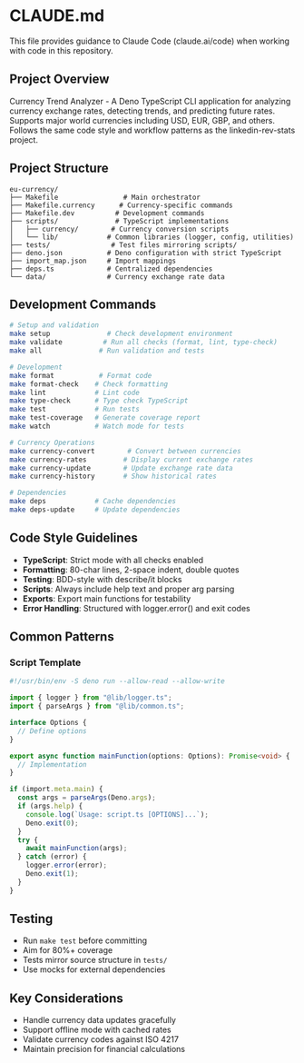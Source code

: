# CLAUDE.md

This file provides guidance to Claude Code (claude.ai/code) when working with code in this repository.

## Project Overview

Currency Trend Analyzer - A Deno TypeScript CLI application for analyzing currency exchange rates, detecting trends, and predicting future rates. Supports major world currencies including USD, EUR, GBP, and others. Follows the same code style and workflow patterns as the linkedin-rev-stats project.

## Project Structure

```
eu-currency/
├── Makefile                # Main orchestrator
├── Makefile.currency      # Currency-specific commands
├── Makefile.dev          # Development commands
├── scripts/              # TypeScript implementations
│   ├── currency/        # Currency conversion scripts
│   └── lib/            # Common libraries (logger, config, utilities)
├── tests/               # Test files mirroring scripts/
├── deno.json           # Deno configuration with strict TypeScript
├── import_map.json     # Import mappings
├── deps.ts             # Centralized dependencies
└── data/               # Currency exchange rate data
```

## Development Commands

```bash
# Setup and validation
make setup              # Check development environment
make validate          # Run all checks (format, lint, type-check)
make all              # Run validation and tests

# Development
make format           # Format code
make format-check    # Check formatting
make lint            # Lint code
make type-check      # Type check TypeScript
make test            # Run tests
make test-coverage   # Generate coverage report
make watch           # Watch mode for tests

# Currency Operations
make currency-convert        # Convert between currencies
make currency-rates         # Display current exchange rates
make currency-update        # Update exchange rate data
make currency-history       # Show historical rates

# Dependencies
make deps            # Cache dependencies
make deps-update     # Update dependencies
```

## Code Style Guidelines

- **TypeScript**: Strict mode with all checks enabled
- **Formatting**: 80-char lines, 2-space indent, double quotes
- **Testing**: BDD-style with describe/it blocks
- **Scripts**: Always include help text and proper arg parsing
- **Exports**: Export main functions for testability
- **Error Handling**: Structured with logger.error() and exit codes

## Common Patterns

### Script Template

```typescript
#!/usr/bin/env -S deno run --allow-read --allow-write

import { logger } from "@lib/logger.ts";
import { parseArgs } from "@lib/common.ts";

interface Options {
  // Define options
}

export async function mainFunction(options: Options): Promise<void> {
  // Implementation
}

if (import.meta.main) {
  const args = parseArgs(Deno.args);
  if (args.help) {
    console.log(`Usage: script.ts [OPTIONS]...`);
    Deno.exit(0);
  }
  try {
    await mainFunction(args);
  } catch (error) {
    logger.error(error);
    Deno.exit(1);
  }
}
```

## Testing

- Run `make test` before committing
- Aim for 80%+ coverage
- Tests mirror source structure in `tests/`
- Use mocks for external dependencies

## Key Considerations

- Handle currency data updates gracefully
- Support offline mode with cached rates
- Validate currency codes against ISO 4217
- Maintain precision for financial calculations
